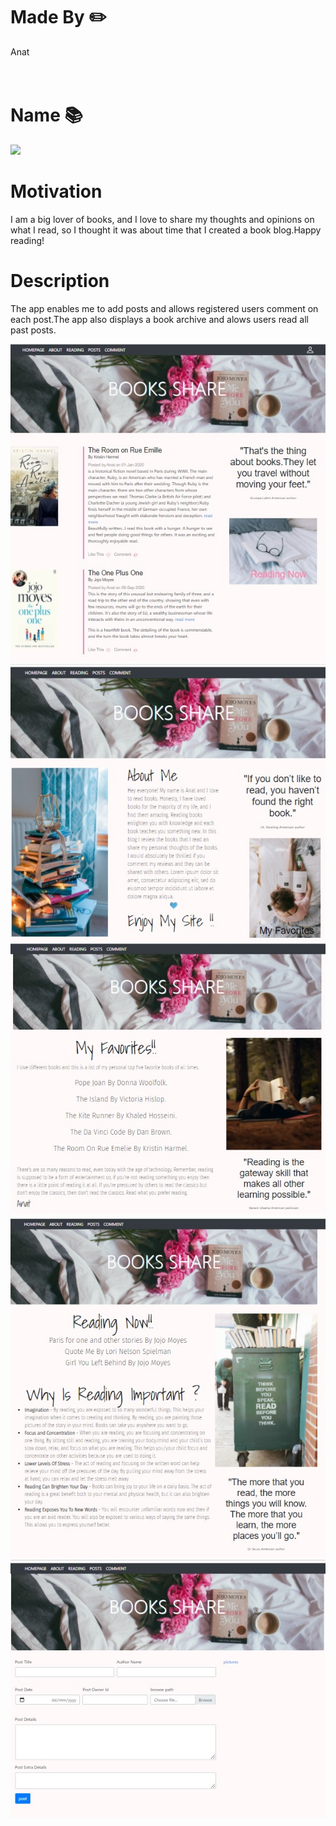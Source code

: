 # Made By :pencil2:
<div>
 Anat
</div>
<br>
<br>
 
 

# Name :books:
<div>
<img src="https://img.icons8.com/emoji/48/000000/blue-book.png"/>
<div>
  
# Motivation
  
I am a big lover of books, and I love to share my thoughts and opinions on what I read, so I thought it was about time that I created a book blog.Happy reading!
  
# Description

The app enables me to add posts and allows registered users comment on each post.The app also displays a book archive and alows users read all past posts.
  
![Image](main.jpg)
![Image](about.jpg)
![Image](favorites.jpg)
![Image](reading.jpg)
![Image](post.jpg)

